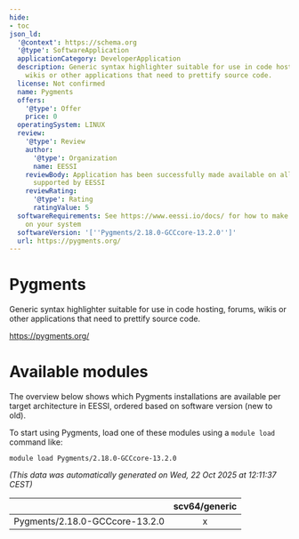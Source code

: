 ```yaml
---
hide:
- toc
json_ld:
  '@context': https://schema.org
  '@type': SoftwareApplication
  applicationCategory: DeveloperApplication
  description: Generic syntax highlighter suitable for use in code hosting, forums,
    wikis or other applications that need to prettify source code.
  license: Not confirmed
  name: Pygments
  offers:
    '@type': Offer
    price: 0
  operatingSystem: LINUX
  review:
    '@type': Review
    author:
      '@type': Organization
      name: EESSI
    reviewBody: Application has been successfully made available on all architectures
      supported by EESSI
    reviewRating:
      '@type': Rating
      ratingValue: 5
  softwareRequirements: See https://www.eessi.io/docs/ for how to make EESSI available
    on your system
  softwareVersion: '[''Pygments/2.18.0-GCCcore-13.2.0'']'
  url: https://pygments.org/
---
```


Pygments
========


Generic syntax highlighter suitable for use in code hosting, forums, wikis or other applications that need to prettify source code.

https://pygments.org/
# Available modules


The overview below shows which Pygments installations are available per target architecture in EESSI, ordered based on software version (new to old).

To start using Pygments, load one of these modules using a `module load` command like:

```shell
module load Pygments/2.18.0-GCCcore-13.2.0
```

*(This data was automatically generated on Wed, 22 Oct 2025 at 12:11:37 CEST)*

| |scv64/generic|
| :---: | :---: |
|Pygments/2.18.0-GCCcore-13.2.0|x|

